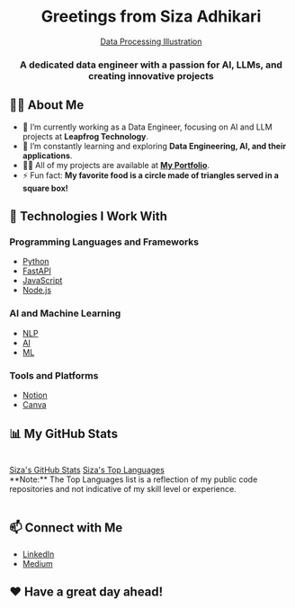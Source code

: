 <h1 align="center">Greetings from Siza Adhikari</h1>

<p align="center">
<a href="#">Data Processing Illustration</a> 
</p>

<h3 align="center">A dedicated data engineer with a passion for AI, LLMs, and creating innovative projects</h3>

## 🙋‍♂️ About Me

- 🔭 I’m currently working as a Data Engineer, focusing on AI and LLM projects at **Leapfrog Technology**.
- 🌱 I’m constantly learning and exploring **Data Engineering, AI, and their applications**.
- 👨‍💻 All of my projects are available at **[My Portfolio](https://github.com/Si-za1)**.
- ⚡ Fun fact: **My favorite food is a circle made of triangles served in a square box!**

## 🚀 Technologies I Work With

### Programming Languages and Frameworks

- [Python](https://www.python.org/)
- [FastAPI](https://fastapi.tiangolo.com/)
- [JavaScript](https://developer.mozilla.org/en-US/docs/Web/JavaScript)
- [Node.js](https://nodejs.org)

### AI and Machine Learning

- [NLP](https://www.ibm.com/cloud/learn/natural-language-processing)
- [AI](https://en.wikipedia.org/wiki/Artificial_intelligence)
- [ML](https://en.wikipedia.org/wiki/Machine_learning)

### Tools and Platforms

- [Notion](https://www.notion.so/)
- [Canva](https://www.canva.com/)

## 📊 My GitHub Stats

<br/>
<a href="https://github.com/Si-za1/github-readme-stats">Siza's GitHub Stats</a>
<a href="https://github.com/Si-za1/github-readme-stats">Siza's Top Languages</a>

<br/>
**Note:** The Top Languages list is a reflection of my public code repositories and not indicative of my skill level or experience.

<br/>
<br/>

## 📫 Connect with Me

- [LinkedIn](https://www.linkedin.com/in/siza-adhikari-2a9574199/)
- [Medium](https://starter-startler.medium.com/)

## ❤ Have a great day ahead!
